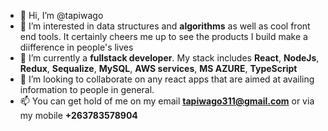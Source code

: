 - 👋 Hi, I’m @tapiwago
- 👀 I’m interested in data structures and **algorithms** as well as cool front end tools. It certainly cheers me up to see the products I build make a diifference in people's lives
- 🌱 I’m currently a **fullstack developer**. My stack includes **React**, **NodeJs**, **Redux**, **Sequalize**, **MySQL**, **AWS services**, **MS AZURE**, **TypeScript**
- 💞️ I’m looking to collaborate on any react apps that are aimed at availing information to people in general.
- 📫 You can get hold of me on my email **tapiwago311@gmail.com** or via my mobile  **+263783578904**

<!---
tapiwago/tapiwago is a ✨ special ✨ repository because its `README.md` (this file) appears on your GitHub profile.
You can click the Preview link to take a look at your changes.
--->
